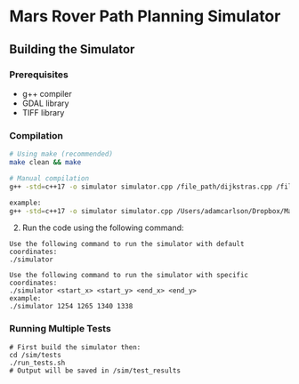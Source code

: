# Mars Rover Path Planning Simulator

## Building the Simulator

### Prerequisites
- g++ compiler
- GDAL library
- TIFF library

### Compilation
```bash
# Using make (recommended)
make clean && make

# Manual compilation
g++ -std=c++17 -o simulator simulator.cpp /file_path/dijkstras.cpp /file_path/buf_dem.cpp -I/usr/local/include -L/usr/local/lib -lgdal -ltiff

example: 
g++ -std=c++17 -o simulator simulator.cpp /Users/adamcarlson/Dropbox/Mac/Desktop/Desktop/nasa-jpl-capstone-2024-2025/prototypes/search_algorithms/dijkstras.cpp /Users/adamcarlson/Dropbox/Mac/Desktop/Desktop/nasa-jpl-capstone-2024-2025/algorithm/src/mempa_dem_handler/mempa_dem/buf_dem.cpp -I/usr/local/include -L/usr/local/lib -lgdal -ltiff
```
2. Run the code using the following command:

```
Use the following command to run the simulator with default coordinates:
./simulator

Use the following command to run the simulator with specific coordinates:
./simulator <start_x> <start_y> <end_x> <end_y>
example:
./simulator 1254 1265 1340 1338
```

### Running Multiple Tests
```
# First build the simulator then:
cd /sim/tests
./run_tests.sh
# Output will be saved in /sim/test_results
```
